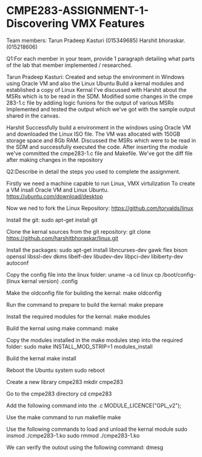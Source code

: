 # CMPE283-ASSIGNMENT-1-Discovering VMX Features

Team members:
Tarun Pradeep Kasturi (015349685)
Harshit bhoraskar.    (015218606)

Q1:For each member in your team, provide 1 paragraph detailing what parts of the lab that member 
implemented / researched.

Tarun Pradeep Kasturi:
Created and setup the environment in Windows using Oracle VM and also the Linux Ubuntu
Build a kernal modules and established a copy of Linux Kernal
I've discussed with Harshit about the MSRs which is to be read in the SDM.
Modified some changes in the cmpe 283-1.c file by addiing logic funions for the output of various MSRs
Implemented and tested the output which we've got with the sample output shared in the canvas.

Harshit
Successfully build a environment in the windows using Oracle VM and downloaded the Linux ISO file.
The VM was allocated with 150GB storage space and 8Gb RAM.
Discussed the MSRs which were to be read in the SDM and successfully executed the code.
After inserting the module we've committed the cmpe283-1.c file and Makefile.
We've got the diff file after making changes in the repository

Q2:Describe in detail the steps you used to complete the assignment.

Firstly we need a machine capable to run Linux, VMX virtulization
To create a VM insall Oracle VM and Linux Ubuntu.
https://ubuntu.com/download/desktop
 
Now we ned to fork the Linux Repository:
https://github.com/torvalds/linux

Install the git:
sudo apt-get install git

Clone the kernal sources from the git repository:
git clone https://github.com/harshitbhoraskar/linux.git

Install the packages:
sudo apt-get install libncurses-dev gawk flex bison openssl libssl-dev dkms libelf-dev libudev-dev libpci-dev libiberty-dev autoconf

Copy the config file into the linux folder:
uname -a
cd linux
cp /boot/config-(linux kernal version) .config

Make the oldconfig file for building the kernal:
make oldconfig

Run the command to prepare to build the kernal:
make prepare

Install the required modules for the kernal:
make modules

Build the kernal using make command:
make

Copy the modules installed in the make modules step into the required folder:
sudo make INSTALL_MOD_STRIP=1 modules_install

Build the kernal
make install

Reboot the Ubuntu system
sudo reboot

Create a new library cmpe283 
mkdir cmpe283

Go to the cmpe283 directory
cd cmpe283

Add the following command into the .c
MODULE_LICENCE("GPL_v2");

Use the make command to run makefile
make

Use the following commands to load and unload the kernal module
sudo insmod ./cmpe283-1.ko
sudo rmmod ./cmpe283-1.ko

We can verify the outout using the following command:
dmesg

